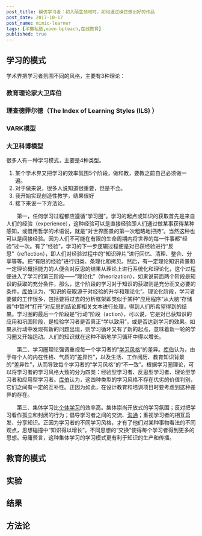 ```yaml
---
post_title: 模仿学习者：初入陌生领域时，如何通过模仿做出好的作品
post_date: 2017-10-17
post_name: mimic-learner
tags: [半撇私塾,open bpteach,在线教育]
published: true
---
```

## 学习的模式

学术界把学习者氛围不同的风格，主要有3种理论：

### 教育理论家大卫库伯

### 理查德菲尔德（The Index of Learning Styles (ILS) ）

### VARK模型

### 大卫科博模型

很多人有一种学习模式，主要是4种类型。

1. 某个学术界又把学习的效率氛围5个阶段，做和教，要教之前自己必须做一遍。
2. 对于做来说，很多人说知道很重要，但是不会。
3. 我开始实现创造性教学，结果很好
4. 接下来说一下方法论。



　　第一，任何学习过程都应遵循“学习圈”。学习的起点或知识的获取首先是来自人们的经验（experience），这种经验可以是直接经验即人们通过做某事获得某种感知，或借用哲学的术语说，就是“对世界图景的第一次粗略地把持”。当然这种也可以是间接经验。因为人们不可能在有限的生命周期内将世界的每一件事都“经验”过一次。有了“经验”，学习的下一步逻辑过程便是对已获经验进行“反思”（reflection），即人们对经验过程中的“知识碎片”进行回忆、清理、整合、分享等等。把“有限的经验”进行归类、条理化和拷贝。然后，有一定理论知识背景和一定理论概括能力的人便会对反思的结果从理论上进行系统化和理论化，这个过程便进入了学习的第三阶段——“理论化”（theorization），如果说前面两个阶段是知识的获取的充分条件，那么，这个阶段的学习对于知识的获取则是充分而又必要的条件。[库伯](http://wiki.mbalib.com/wiki/%E5%BA%93%E4%BC%AF)认为，“知识的获取源于对经验的升华和理论化”。理论化阶段，学习者要做的工作很多，包括要将过去的分析框架即类似于某种“应用程序”从大脑“存储器”中暂时“打开”对反思的结论即相关文本进行处理，得到人们所希望得到的结果。学习圈的最后一个阶段是“行动”阶段（action），可以说，它是对已获知识的应用和巩固阶段，是检验学习者是否真正“学以致用”，或是否达到学习的效果。如果从行动中发现有新的问题出现，则学习循环又有了新的起点，意味着新一轮的学习圈又开始运动。人们的知识就在这种不断地学习循环中得以增长。

　　第二、学习圈理论强调重视每一个学习者的“[学习风格](http://wiki.mbalib.com/wiki/%E5%AD%A6%E4%B9%A0%E9%A3%8E%E6%A0%BC)”的差异。[库伯](http://wiki.mbalib.com/wiki/%E5%BA%93%E4%BC%AF)认为，由于每个人的内在性格、气质的“差异性”，以及生活、工作阅历、教育知识背景的“差异性”，从而导致每个学习者的“学习风格”的“不一致”。根据学习圈理论，可以将学习者的学习风格大致的分为四类：经验型学习者、反思型学习者、理论型学习者和应用型学习者。[库伯](http://wiki.mbalib.com/wiki/%E5%BA%93%E4%BC%AF)认为，这四种类型的学习风格不存在优劣的价值判别，它们之间有一定的互补性。正因为如此，在设计教育和培训项目时要考虑到这种差异的存在。

　　第三、集体学习比[个体学习](http://wiki.mbalib.com/wiki/%E4%B8%AA%E4%BD%93%E5%AD%A6%E4%B9%A0)的效率高。集体崇尚开放式的学习氛围；反对把学习看作孤立和封闭的行为；倡导学习者之间的交流、[沟通](http://wiki.mbalib.com/wiki/%E6%B2%9F%E9%80%9A)；重视学习者的相互启发、分享知识。正因为学习者的不同学习风格，才有了他们对某种事物看法的不同观点，思想碰撞中“知识得以增长”。不同思想的“交换”使得每个学习者得到更多的思想。毋庸赘言，这种集体学习的学习模式更有利于知识的生产和传播。

## 教育的模式

## 实验

## 结果

## 方法论